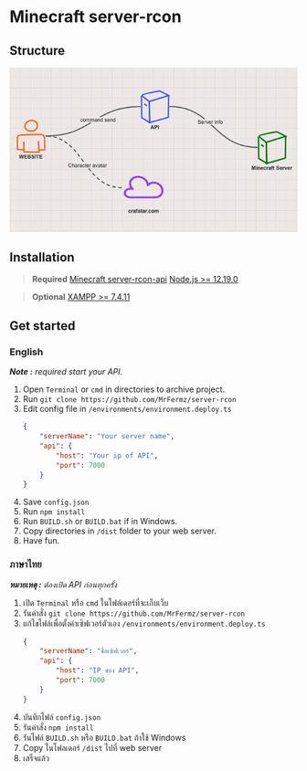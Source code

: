 # Minecraft server-rcon

## Structure
![alt text](/src/assets/api-structure.png)

## Installation
>**Required**
>[Minecraft server-rcon-api](https://github.com/MrFermz/server-rcon-api)
>[Node.js >= 12.19.0](https://nodejs.org/en/download/)

>**Optional**
>[XAMPP >= 7.4.11](https://www.apachefriends.org/)

## Get started
### English

_**Note :** required start your API._

1. Open `Terminal` or `cmd` in directories to archive project.
2. Run `git clone https://github.com/MrFermz/server-rcon`
3. Edit config file in `/environments/environment.deploy.ts`
    ``` json
    {
        "serverName": "Your server name",
        "api": {
            "host": "Your ip of API",
            "port": 7000
        }
    }
4. Save `config.json`
5. Run `npm install`
7. Run `BUILD.sh` or `BUILD.bat` if in Windows.
8. Copy directories in `/dist` folder to your web server.
9. Have fun.

### ภาษาไทย
_**หมายเหตุ :** ต้องเปิด API ก่อนทุกครั้ง_

1. เปิด `Terminal` หรือ `cmd` ในโฟล์เดอร์ที่จะเก็บเว็บ
2. รันคำสั่ง `git clone https://github.com/MrFermz/server-rcon`
3. แก้ไขไฟล์เพื่อตั้งค่าเซิฟเวอร์ตัวเอง `/environments/environment.deploy.ts`
    ``` json
    {
        "serverName": "ชื่อเซิฟเวอร์",
        "api": {
            "host": "IP ของ API",
            "port": 7000
        }
    }
4. บันทึกไฟล์ `config.json`
5. รันคำสั่ง `npm install`
7. รันไฟล์ `BUILD.sh` หรือ `BUILD.bat` ถ้าใช้ Windows
8. Copy ในโฟลเดอร์ `/dist` ไปที่ web server
9. เสร็จแล้ว
